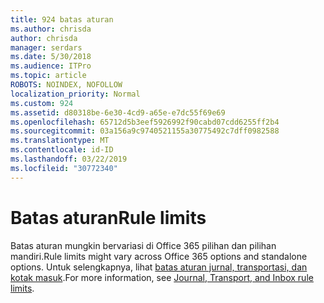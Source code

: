 ```yaml
---
title: 924 batas aturan
ms.author: chrisda
author: chrisda
manager: serdars
ms.date: 5/30/2018
ms.audience: ITPro
ms.topic: article
ROBOTS: NOINDEX, NOFOLLOW
localization_priority: Normal
ms.custom: 924
ms.assetid: d80318be-6e30-4cd9-a65e-e7dc55f69e69
ms.openlocfilehash: 65712d5b3eef5926992f90cabd07cdd6255ff2b4
ms.sourcegitcommit: 03a156a9c9740521155a30775492c7dff0982588
ms.translationtype: MT
ms.contentlocale: id-ID
ms.lasthandoff: 03/22/2019
ms.locfileid: "30772340"
---
```

# <a name="rule-limits"></a><span data-ttu-id="96560-102">Batas aturan</span><span class="sxs-lookup"><span data-stu-id="96560-102">Rule limits</span></span>

<span data-ttu-id="96560-103">Batas aturan mungkin bervariasi di Office 365 pilihan dan pilihan mandiri.</span><span class="sxs-lookup"><span data-stu-id="96560-103">Rule limits might vary across Office 365 options and standalone options.</span></span> <span data-ttu-id="96560-104">Untuk selengkapnya, lihat [batas aturan jurnal, transportasi, dan kotak masuk](https://technet.microsoft.com/library/exchange-online-limits.aspx).</span><span class="sxs-lookup"><span data-stu-id="96560-104">For more information, see [Journal, Transport, and Inbox rule limits](https://technet.microsoft.com/library/exchange-online-limits.aspx).</span></span>
  

